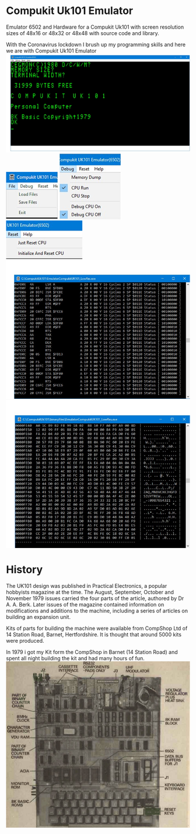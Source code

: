 # Compukit Uk101 Emulator
Emulator 6502 and Hardware for a Compukit Uk101 with screen resolution sizes of 48x16 or 48x32 or 48x48 with source code and library.

With the Coronavirus lockdown I brush up my programming skills and here we are with Compukit Uk101 Emulator
![Screenshot](imagefiles/image1.jpg)
![Screenshot](imagefiles/image3.jpg)
![Screenshot](imagefiles/image4.jpg)
![Screenshot](imagefiles/image5.jpg)
![Screenshot](imagefiles/image2a.jpg)
![Screenshot](imagefiles/image2b.jpg)

# History
The UK101 design was published in Practical Electronics, a popular hobbyists magazine at the time. The August, September, October and November 1979 issues carried the four parts of the article, authored by Dr A. A. Berk. Later issues of the magazine contained information on modifications and additions to the machine, including a series of articles on building an expansion unit.

Kits of parts for building the machine were available from CompShop Ltd of 14 Station Road, Barnet, Hertfordshire. It is thought that around 5000 kits were produced.

In 1979 i got my Kit form the CompShop in Barnet (14 Station Road) and spent all night building the kit and had many hours of fun.
![Screenshot](imagefiles/hardware.jpg)
